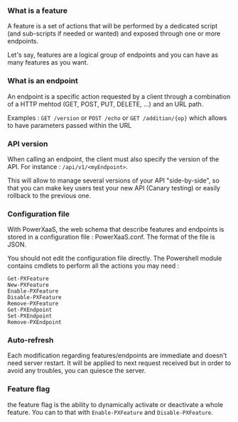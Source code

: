 
### What is a feature

A feature is a set of actions that will be performed by a dedicated script (and sub-scripts if needed or wanted) and exposed through one or more endpoints.

Let's say, features are a logical group of endpoints and you can have as many features as you want.


### What is an endpoint

An endpoint is a specific action requested by a client through a combination of a HTTP mehtod (GET, POST, PUT, DELETE, ...) and an URL path.

Examples :  `GET /version` or `POST /echo` or `GET /addition/{op}` which allows to have parameters passed within the URL


### API version

When calling an endpoint, the client must also specify the version of the API. For instance : `/api/v1/<myEndpoint>`.

This will allow to manage several versions of your API "side-by-side", so that you can make key users test your new API (Canary testing) or easily rollback to the previous one.


### Configuration file

With PowerXaaS, the web schema that describe features and endpoints is stored in a configuration file : PowerXaaS.conf. The format of the file is JSON. 

You should not edit the configuration file directly. The Powershell module contains cmdlets to perform all the actions you may need :

    Get-PXFeature
    New-PXFeature
    Enable-PXFeature
    Disable-PXFeature
    Remove-PXFeature
    Get-PXEndpoint
    Set-PXEndpoint
    Remove-PXEndpoint


### Auto-refresh

Each modification regarding features/endpoints are immediate and doesn't need server restart. It will be applied to next request received but in order to avoid any troubles, you can quiesce the server. 


### Feature flag

the feature flag is the ability to dynamically activate or deactivate a whole feature. You can to that with `Enable-PXFeature` and `Disable-PXFeature`.


